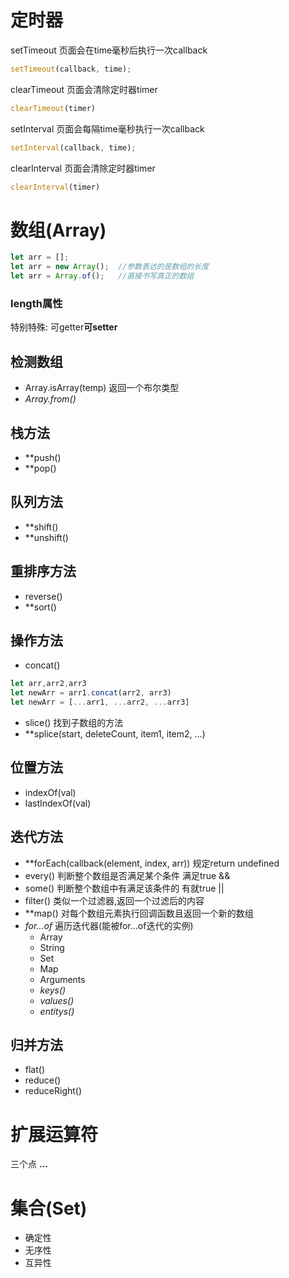 # 定时器
setTimeout 页面会在time毫秒后执行一次callback
```JavaScript
setTimeout(callback, time);
```
clearTimeout 页面会清除定时器timer
```JavaScript
clearTimeout(timer)
```
setInterval 页面会每隔time毫秒执行一次callback
```JavaScript
setInterval(callback, time);
```
clearInterval 页面会清除定时器timer
```JavaScript
clearInterval(timer)
```

# 数组(Array)
```JavaScript
let arr = [];
let arr = new Array();  //参数表达的是数组的长度
let arr = Array.of();   //直接书写真正的数组
```

### length属性

特别特殊: 可getter**可setter**

## 检测数组

+ Array.isArray(temp) 返回一个布尔类型
+ *Array.from()*

## 栈方法

+ **push()
+ **pop()

## 队列方法

+ **shift()
+ **unshift()

## 重排序方法
+ reverse()
+ **sort()

## 操作方法
+ concat()
```JavaScript
let arr,arr2,arr3
let newArr = arr1.concat(arr2, arr3)
let newArr = [...arr1, ...arr2, ...arr3]
```
+ slice() 找到子数组的方法
+ **splice(start, deleteCount, item1, item2, ...)

## 位置方法

+ indexOf(val)  
+ lastIndexOf(val)  

## 迭代方法

+ **forEach(callback(element, index, arr)) 规定return undefined
+ every() 判断整个数组是否满足某个条件 满足true && 
+ some() 判断整个数组中有满足该条件的 有就true ||  
+ filter() 类似一个过滤器,返回一个过滤后的内容 
+ **map()  对每个数组元素执行回调函数且返回一个新的数组
+ *for...of* 遍历迭代器(能被for...of迭代的实例)
  + Array
  + String
  + Set
  + Map
  + Arguments
  + *keys()*
  + *values()*
  + *entitys()*

## 归并方法  
+ flat()
+ reduce()  
+ reduceRight()  

# 扩展运算符

三个点 **...**

# 集合(Set)
+ 确定性
+ 无序性
+ 互异性


